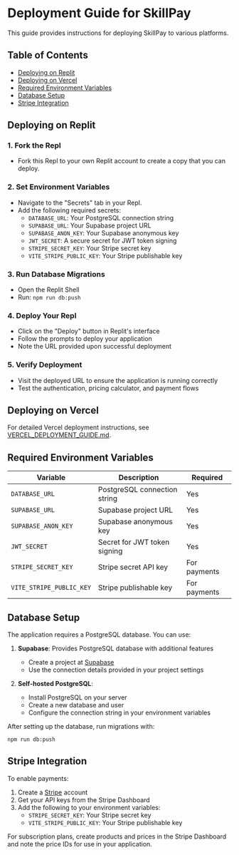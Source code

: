 # Deployment Guide for SkillPay

This guide provides instructions for deploying SkillPay to various platforms.

## Table of Contents
- [Deploying on Replit](#deploying-on-replit)
- [Deploying on Vercel](#deploying-on-vercel)
- [Required Environment Variables](#required-environment-variables)
- [Database Setup](#database-setup)
- [Stripe Integration](#stripe-integration)

## Deploying on Replit

### 1. Fork the Repl
- Fork this Repl to your own Replit account to create a copy that you can deploy.

### 2. Set Environment Variables
- Navigate to the "Secrets" tab in your Repl.
- Add the following required secrets:
  - `DATABASE_URL`: Your PostgreSQL connection string
  - `SUPABASE_URL`: Your Supabase project URL
  - `SUPABASE_ANON_KEY`: Your Supabase anonymous key
  - `JWT_SECRET`: A secure secret for JWT token signing
  - `STRIPE_SECRET_KEY`: Your Stripe secret key
  - `VITE_STRIPE_PUBLIC_KEY`: Your Stripe publishable key

### 3. Run Database Migrations
- Open the Replit Shell
- Run: `npm run db:push`

### 4. Deploy Your Repl
- Click on the "Deploy" button in Replit's interface
- Follow the prompts to deploy your application
- Note the URL provided upon successful deployment

### 5. Verify Deployment
- Visit the deployed URL to ensure the application is running correctly
- Test the authentication, pricing calculator, and payment flows

## Deploying on Vercel

For detailed Vercel deployment instructions, see [VERCEL_DEPLOYMENT_GUIDE.md](./VERCEL_DEPLOYMENT_GUIDE.md).

## Required Environment Variables

| Variable              | Description                           | Required | 
|-----------------------|---------------------------------------|----------|
| `DATABASE_URL`        | PostgreSQL connection string          | Yes      |
| `SUPABASE_URL`        | Supabase project URL                  | Yes      |
| `SUPABASE_ANON_KEY`   | Supabase anonymous key                | Yes      |
| `JWT_SECRET`          | Secret for JWT token signing          | Yes      |
| `STRIPE_SECRET_KEY`   | Stripe secret API key                 | For payments |
| `VITE_STRIPE_PUBLIC_KEY` | Stripe publishable key            | For payments |

## Database Setup

The application requires a PostgreSQL database. You can use:

1. **Supabase**: Provides PostgreSQL database with additional features
   - Create a project at [Supabase](https://supabase.com/)
   - Use the connection details provided in your project settings

2. **Self-hosted PostgreSQL**:
   - Install PostgreSQL on your server
   - Create a new database and user
   - Configure the connection string in your environment variables

After setting up the database, run migrations with:
```
npm run db:push
```

## Stripe Integration

To enable payments:

1. Create a [Stripe](https://stripe.com/) account
2. Get your API keys from the Stripe Dashboard
3. Add the following to your environment variables:
   - `STRIPE_SECRET_KEY`: Your Stripe secret key
   - `VITE_STRIPE_PUBLIC_KEY`: Your Stripe publishable key

For subscription plans, create products and prices in the Stripe Dashboard and note the price IDs for use in your application.